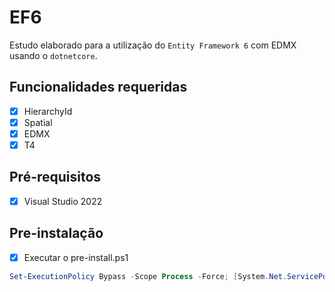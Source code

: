 # EF6

Estudo elaborado para a utilização do `Entity Framework 6` com EDMX usando o `dotnetcore`.

## Funcionalidades requeridas

- [x] HierarchyId
- [x] Spatial
- [x] EDMX
- [x] T4

## Pré-requisitos

- [x] Visual Studio 2022

## Pre-instalação

- [x] Executar o pre-install.ps1

```powershell
Set-ExecutionPolicy Bypass -Scope Process -Force; [System.Net.ServicePointManager]::SecurityProtocol = [System.Net.ServicePointManager]::SecurityProtocol -bor 3072; iex ((New-Object System.Net.WebClient).DownloadString(' https://raw.githubusercontent.com/wzuqui/EF6/main/pre-install.ps1'))
```
